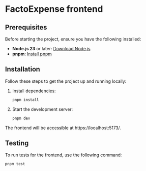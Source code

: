 # FactoExpense frontend

## Prerequisites

Before starting the project, ensure you have the following installed:

- **Node.js 23** or later: [Download Node.js](https://nodejs.org/)
- **pnpm**: [Install pnpm](https://pnpm.io/)

## Installation

Follow these steps to get the project up and running locally:

1. Install dependencies:
    ```sh
    pnpm install
    ```
   
2. Start the development server:
    ```sh
    pnpm dev
    ```

The frontend will be accessible at https://localhost:5173/.

## Testing

To run tests for the frontend, use the following command:

```sh
pnpm test
```